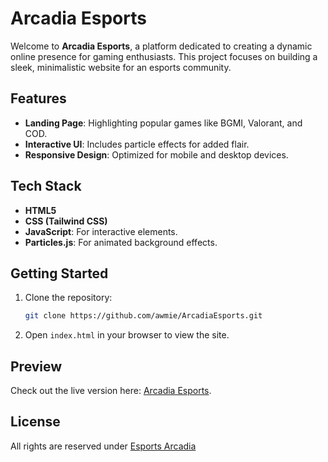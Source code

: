 # Arcadia Esports

Welcome to **Arcadia Esports**, a platform dedicated to creating a dynamic online presence for gaming enthusiasts. This project focuses on building a sleek, minimalistic website for an esports community.

## Features
- **Landing Page**: Highlighting popular games like BGMI, Valorant, and COD.
- **Interactive UI**: Includes particle effects for added flair.
- **Responsive Design**: Optimized for mobile and desktop devices.

## Tech Stack
- **HTML5**
- **CSS (Tailwind CSS)**
- **JavaScript**: For interactive elements.
- **Particles.js**: For animated background effects.

## Getting Started

1. Clone the repository:
    ```bash
    git clone https://github.com/awmie/ArcadiaEsports.git
    ```
2. Open `index.html` in your browser to view the site.

## Preview

Check out the live version here: [Arcadia Esports](https://arcadia-esports.vercel.app).

## License

All rights are reserved under [Esports Arcadia](https://github.com/awmie/ArcadiaEsports/blob/main/LICENSE)

